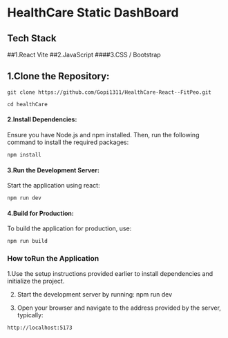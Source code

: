 # HealthCare Static DashBoard 
## Tech Stack
##1.React Vite
##2.JavaScript 
####3.CSS / Bootstrap 
## 1.Clone the Repository:

~~~
git clone https://github.com/Gopi1311/HealthCare-React--FitPeo.git
~~~

~~~
cd healthCare
~~~

#### 2.Install Dependencies: 
  Ensure you have Node.js and npm installed. Then, run the following command to install the required packages:
~~~
npm install
~~~
#### 3.Run the Development Server: 
  Start the application using react:
~~~
npm run dev
~~~
#### 4.Build for Production:
To build the application for production, use:
~~~
npm run build
~~~

### How toRun the Application

1.Use the setup instructions provided earlier to install dependencies and initialize the project.

2. Start the development server by running: npm run dev
   
3. Open your browser and navigate to the address provided by the server, typically:
~~~
http://localhost:5173
~~~
